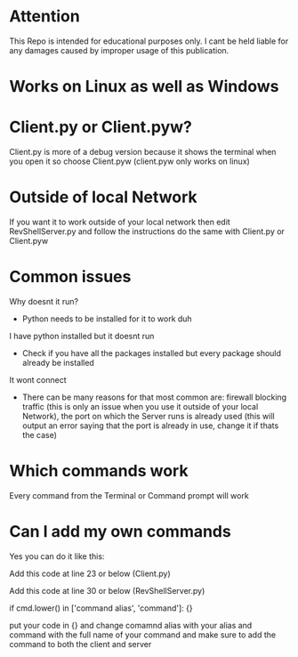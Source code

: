 # Attention
This Repo is intended for educational purposes only. I cant be held liable for any damages 
caused by improper usage of this publication.

# Works on Linux as well as Windows

# Client.py or Client.pyw?
Client.py is more of a debug version because it shows the terminal when you open it so choose Client.pyw (client.pyw only works on linux)

# Outside of local Network
If you want it to work outside of your local network then edit RevShellServer.py and follow the instructions do the same with Client.py or Client.pyw

# Common issues
Why doesnt it run?
- Python needs to be installed for it to work duh

I have python installed but it doesnt run
- Check if you have all the packages installed but every package should already be installed

It wont connect
- There can be many reasons for that most common are: firewall blocking traffic (this is only an issue when you use it outside of your local Network), the port on which the Server runs is already used (this will output an error saying that the port is already in use, change it if thats the case)

# Which commands work
Every command from the Terminal or Command prompt will work

# Can I add my own commands
Yes you can do it like this:

Add this code at line 23 or below (Client.py)

Add this code at line 30 or below (RevShellServer.py)

if cmd.lower() in ['command alias', 'command']:
  {}
  
put your code in {} and change comamnd alias with your alias and command with the full name of your command and make sure to add the command to both the client and server
 
